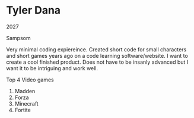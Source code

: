 # Tyler Dana

2027

Sampsom

Very minimal coding expiereince. Created short code for small characters and short games years ago on a code learning software/website.
I want to create a cool finished product. Does not have to be insanly advanced but I want it to be intriguing and work well.

Top 4 Video games

1. Madden 
2. Forza 
3. Minecraft 
4. Fortite 
